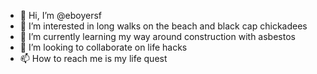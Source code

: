 - 👋 Hi, I’m @eboyersf
- 👀 I’m interested in long walks on the beach and black cap chickadees
- 🌱 I’m currently learning my way around construction with asbestos
- 💞️ I’m looking to collaborate on life hacks
- 📫 How to reach me is my life quest

<!---
eboyersf/eboyersf is a ✨ special ✨ repository because its `README.md` (this file) appears on your GitHub profile.
You can click the Preview link to take a look at your changes.
--->
